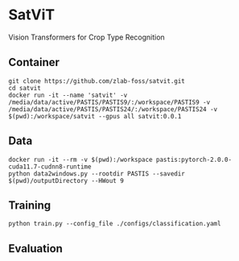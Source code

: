 # SatViT
Vision Transformers for Crop Type Recognition

## Container
```
git clone https://github.com/zlab-foss/satvit.git  
cd satvit
docker run -it --name 'satvit' -v /media/data/active/PASTIS/PASTIS9/:/workspace/PASTIS9 -v /media/data/active/PASTIS/PASTIS24/:/workspace/PASTIS24 -v $(pwd):/workspace/satvit --gpus all satvit:0.0.1
```

## Data
```
docker run -it --rm -v $(pwd):/workspace pastis:pytorch-2.0.0-cuda11.7-cudnn8-runtime
python data2windows.py --rootdir PASTIS --savedir $(pwd)/outputDirectory --HWout 9
```

## Training
`python train.py --config_file ./configs/classification.yaml`

## Evaluation